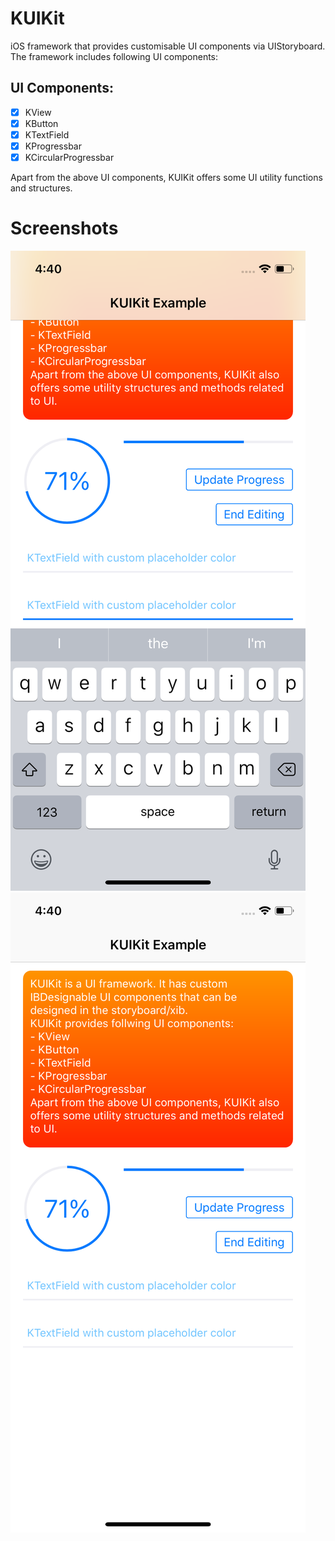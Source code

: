 # KUIKit
iOS framework that provides customisable UI components via UIStoryboard.
The framework includes following UI components:

## UI Components:

- [x] KView
- [x] KButton
- [x] KTextField
- [x] KProgressbar
- [x] KCircularProgressbar

Apart from the above UI components, KUIKit offers some UI utility functions and structures.

# Screenshots

![KUIKit](https://github.com/KalpeshTalkar/KUIKit/blob/master/Screenshots/KUIKit_SS_1.png)
![KUIKit](https://github.com/KalpeshTalkar/KUIKit/blob/master/Screenshots/KUIKit_SS_2.png)
